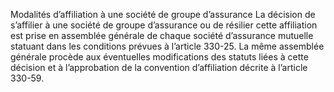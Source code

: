 Modalités d’affiliation à une société de groupe d’assurance
La décision de s’affilier à une société de groupe d’assurance ou de résilier cette affiliation est prise en assemblée générale de chaque société d’assurance mutuelle statuant dans les conditions prévues à l’article 330-25. La même assemblée générale procède aux éventuelles modifications des statuts liées à cette décision et à l’approbation de la convention d’affiliation décrite à l’article 330-59.
